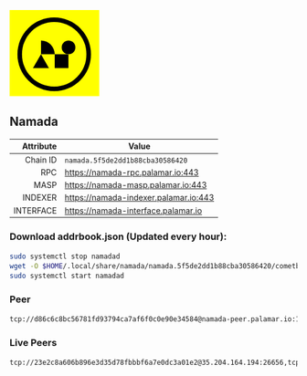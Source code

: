 ![Logo](https://raw.githubusercontent.com/Pa1amar/mainnets/refs/heads/main/namada/logo.png)
## Namada
| Attribute | Value |
|----------:|-------|
| Chain ID         | `namada.5f5de2dd1b88cba30586420` |
| RPC  | https://namada-rpc.palamar.io:443 |
| MASP  | https://namada-masp.palamar.io:443 |
| INDEXER | https://namada-indexer.palamar.io:443 |
| INTERFACE | https://namada-interface.palamar.io |

### Download addrbook.json (Updated every hour):
```bash
sudo systemctl stop namadad
wget -O $HOME/.local/share/namada/namada.5f5de2dd1b88cba30586420/cometbft/config/addrbook.json https://storage.palamar.io/mainnet/namada/addrbook.json
sudo systemctl start namadad
```
### Peer
```bash
tcp://d86c6c8bc56781fd93794ca7af6f0c0e90e34584@namada-peer.palamar.io:16656
```

























































































































































































































































































































































































































































































































































































































































































































































































































































































































































































































































### Live Peers
```
tcp://23e2c8a606b896e3d35d78fbbbf6a7e0dc3a01e2@35.204.164.194:26656,tcp://a8187523daabbc053ec992cde9975f65a085da25@46.4.29.231:5000,tcp://7b2fcfb157212fe24797153b8dc30e05285285f4@212.83.33.148:26602,tcp://94b60575033a7bb366101cb57ccb78073d97a446@167.235.35.48:26656,tcp://e461529f0cfc2520dbad23d402906924fef602f9@65.109.26.242:26656,tcp://5a7f398e1517fd661689449971a4ec26dd0bea5e@80.241.215.77:26656,tcp://ebc272824924ea1a27ea3183dd0b9ba713494f83@185.16.39.158:26656,tcp://04affb50117ef548cbf7d1ddb1e6416dec0645ae@65.108.75.179:14656,tcp://f29ae19de1f7baf675f04aa6bde5f1861ad728d2@93.159.130.4:27656,tcp://509f1e843cf881650a4151aa804ddd7a7188e88f@195.201.197.246:32656
```
